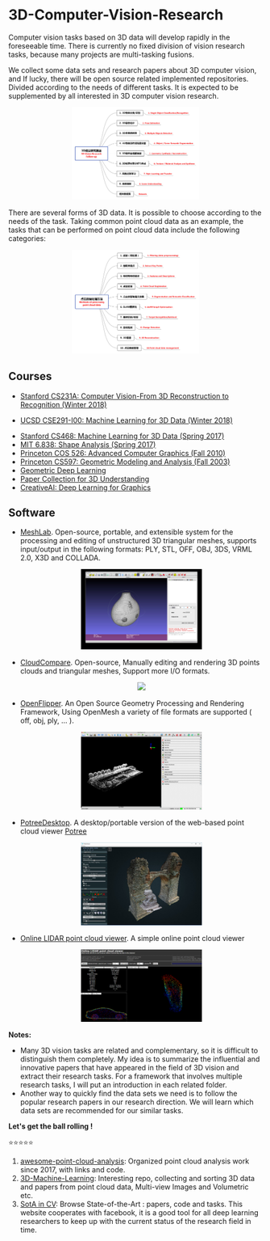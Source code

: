 # 3D-Computer-Vision-Research
Computer vision tasks based on 3D data will develop rapidly in the foreseeable time. There is currently no fixed division of vision research tasks, because many projects are multi-tasking fusions.

We collect some data sets and research papers about 3D computer vision, and If lucky, there will be open source related implemented repositories. Divided according to the needs of different tasks. It is expected to be supplemented by all interested in 3D computer vision research.

<p align="center"><img width="50%" src="https://github.com/Yansz/3D-Computer-Vision-Research/blob/master/images/main1.jpg" /></p>

There are several forms of 3D data. It is possible to choose according to the needs of the task. Taking common point cloud data as an example, the tasks that can be performed on point cloud data include the following categories:

<p align="center"><img width="50%" src="https://github.com/Yansz/3D-Computer-Vision-Research/blob/master/images/pointcloud1.jpg" /></p>

## Courses

* [Stanford CS231A: Computer Vision-From 3D Reconstruction to Recognition (Winter 2018)](http://web.stanford.edu/class/cs231a/)

* [UCSD CSE291-I00: Machine Learning for 3D Data (Winter 2018)](https://cse291-i.github.io/index.html)

- [Stanford CS468: Machine Learning for 3D Data (Spring 2017)](http://graphics.stanford.edu/courses/cs468-17-spring/)
- [MIT 6.838: Shape Analysis (Spring 2017)](http://groups.csail.mit.edu/gdpgroup/6838_spring_2017.html)
- [Princeton COS 526: Advanced Computer Graphics (Fall 2010)](https://www.cs.princeton.edu/courses/archive/fall10/cos526/syllabus.php)
- [Princeton CS597: Geometric Modeling and Analysis (Fall 2003)](https://www.cs.princeton.edu/courses/archive/fall03/cs597D/)
- [Geometric Deep Learning](http://geometricdeeplearning.com/)
- [Paper Collection for 3D Understanding](https://www.cs.princeton.edu/courses/archive/spring15/cos598A/cos598A.html#Estimating)
- [CreativeAI: Deep Learning for Graphics](http://geometry.cs.ucl.ac.uk/creativeai/)

## Software

- [MeshLab](http://meshlab.sourceforge.net/). Open-source, portable, and extensible system for the processing and editing of unstructured 3D triangular meshes, supports input/output in the following formats: PLY, STL, OFF, OBJ, 3DS, VRML 2.0, X3D and COLLADA.

  <p align="center"><img width="50%" src="https://github.com/Yansz/3D-Computer-Vision-Research/blob/master/images/meshlab.jpg" /></p>

- [CloudCompare](http://www.danielgm.net/cc/). Open-source, Manually editing and rendering 3D points clouds and triangular meshes, Support more I/O formats.

  <p align="center"><img width="50%" src="https://github.com/Yansz/3D-Computer-Vision-Research/blob/master/images/Cc.jpg.jpg" /></p>

- [OpenFlipper](http://www.openflipper.org/). An Open Source Geometry Processing and Rendering Framework,  Using OpenMesh a variety of file formats are supported ( off, obj, ply, ... ).

  <p align="center"><img width="50%" src="https://github.com/Yansz/3D-Computer-Vision-Research/blob/master/images/OF.png" /></p>

- [PotreeDesktop](https://github.com/potree/PotreeDesktop). A desktop/portable version of the web-based point cloud viewer [Potree](https://github.com/potree/potree)

  <p align="center"><img width="50%" src="https://github.com/Yansz/3D-Computer-Vision-Research/blob/master/images/potree.jpg" /></p>

- [Online LIDAR point cloud viewer](http://lidarview.com/). A simple online point cloud viewer

  <p align="center"><img width="50%" src="https://github.com/Yansz/3D-Computer-Vision-Research/blob/master/images/online.png" /></p>

**Notes:** 

* Many 3D vision tasks are related and complementary, so it is difficult to distinguish them completely.
  My idea is to summarize the influential and innovative papers that have appeared in the field of 3D vision and extract their research tasks. For a framework that involves multiple research tasks, I will put an introduction in each related folder.
* Another way to quickly find the data sets we need is to follow the popular research papers in our research direction. We will learn which data sets are recommended for our similar tasks.

**Let's get the ball rolling ! ​**

:star::star::star::star::star:

1. [awesome-point-cloud-analysis](https://github.com/Yochengliu/awesome-point-cloud-analysis): Organized point cloud analysis work since 2017, with links and code.
2. [3D-Machine-Learning](https://github.com/timzhang642/3D-Machine-Learning): Interesting repo, collecting and sorting 3D data and papers from point cloud data, Multi-view Images and Volumetric etc.
3. [SotA in CV](https://paperswithcode.com/area/computer-vision):  Browse State-of-the-Art : papers, code and tasks. This website cooperates with facebook, it is a good tool for all deep learning researchers to keep up with the current status of the research field in time.
